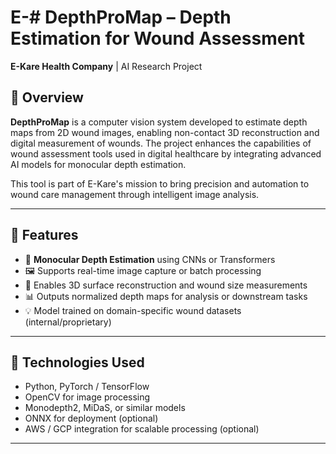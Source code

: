 # E-# DepthProMap – Depth Estimation for Wound Assessment

**E-Kare Health Company** | AI Research Project

## 📌 Overview

**DepthProMap** is a computer vision system developed to estimate depth maps from 2D wound images, enabling non-contact 3D reconstruction and digital measurement of wounds. The project enhances the capabilities of wound assessment tools used in digital healthcare by integrating advanced AI models for monocular depth estimation.

This tool is part of E-Kare's mission to bring precision and automation to wound care management through intelligent image analysis.

---

## 🚀 Features

- 🧠 **Monocular Depth Estimation** using CNNs or Transformers
- 🖼️ Supports real-time image capture or batch processing
- 📏 Enables 3D surface reconstruction and wound size measurements
- 📊 Outputs normalized depth maps for analysis or downstream tasks
- 💡 Model trained on domain-specific wound datasets (internal/proprietary)

---

## 🔧 Technologies Used

- Python, PyTorch / TensorFlow
- OpenCV for image processing
- Monodepth2, MiDaS, or similar models
- ONNX for deployment (optional)
- AWS / GCP integration for scalable processing (optional)

---
